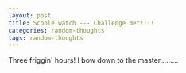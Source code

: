 ```yaml
---
layout: post
title: Scoble watch --- Challenge met!!!!
categories: random-thoughts
tags: random-thoughts
---
```

Three friggin' hours!   I bow down to the master.........